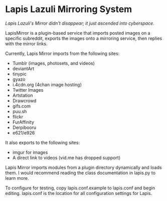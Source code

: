 # Lapis Lazuli Mirroring System
_Lapis Lazuli's Mirror didn't disappear; it just ascended into cyberspace._

LapisMirror is a plugin-based service that imports posted images on a specific subreddit,
exports the images onto a mirroring service, then replies with the mirror links.

Currently, Lapis Mirror imports from the following sites:
* Tumblr (images, photosets, and videos)
* deviantArt
* tinypic
* gyazo
* i.4cdn.org (4chan image hosting)
* Twitter Images
* Artstation
* Drawcrowd
* gifs.com
* puu.sh
* flickr
* FurAffinity
* Derpibooru
* e621/e926

It also exports to the following sites:
* imgur for images
* A direct link to videos (vid.me has dropped support)

Lapis Mirror imports modules from a plugin directory dynamically and loads them.
I would recommend reading the class documentation in lapis.py to learn more.

To configure for testing, copy lapis.conf.example to lapis.conf and begin editing.
lapis.conf is the location for all configuration settings for Lapis.
